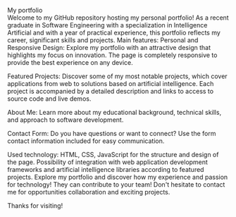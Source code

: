 My portfolio </br>
Welcome to my GitHub repository hosting my personal portfolio!
As a recent graduate in Software Engineering with a specialization in Intelligence
Artificial and with a year of practical experience, this portfolio reflects my career,
significant skills and projects.
Main features:
Personal and Responsive Design: Explore my portfolio with an attractive design that highlights my focus on innovation. The page is completely responsive
to provide the best experience on any device.

Featured Projects: Discover some of my most notable projects, which cover applications from web to solutions based on artificial intelligence.
Each project is accompanied by a detailed description and links to access
to source code and live demos.

About Me: Learn more about my educational background, technical skills, and approach to software development.

Contact Form: Do you have questions or want to connect? Use the form
contact information included for easy communication.

Used technology:
HTML, CSS, JavaScript for the structure and design of the page.
Possibility of integration with web application development frameworks and
artificial intelligence libraries according to featured projects.
Explore my portfolio and discover how my experience and passion for technology!
They can contribute to your team! Don't hesitate to contact me for opportunities
collaboration and exciting projects.

Thanks for visiting!
